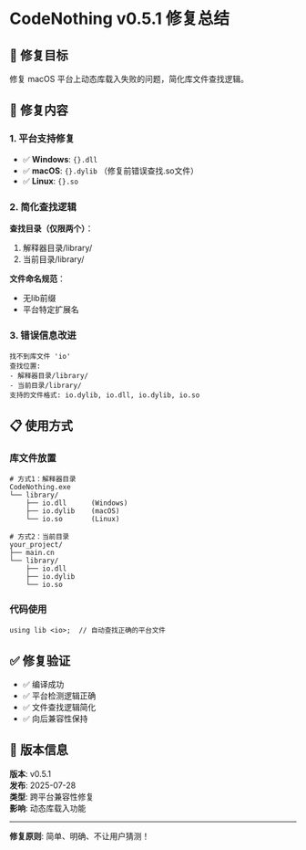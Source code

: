 # CodeNothing v0.5.1 修复总结

## 🎯 修复目标

修复 macOS 平台上动态库载入失败的问题，简化库文件查找逻辑。

## 🔧 修复内容

### 1. 平台支持修复
- ✅ **Windows**: `{}.dll`
- ✅ **macOS**: `{}.dylib` （修复前错误查找.so文件）
- ✅ **Linux**: `{}.so`

### 2. 简化查找逻辑
**查找目录（仅限两个）**：
1. 解释器目录/library/
2. 当前目录/library/

**文件命名规范**：
- 无lib前缀
- 平台特定扩展名

### 3. 错误信息改进
```
找不到库文件 'io'
查找位置:
- 解释器目录/library/
- 当前目录/library/
支持的文件格式: io.dylib, io.dll, io.dylib, io.so
```

## 📋 使用方式

### 库文件放置
```
# 方式1：解释器目录
CodeNothing.exe
└── library/
    ├── io.dll      (Windows)
    ├── io.dylib    (macOS)  
    └── io.so       (Linux)

# 方式2：当前目录
your_project/
├── main.cn
└── library/
    ├── io.dll
    ├── io.dylib
    └── io.so
```

### 代码使用
```codenothing
using lib <io>;  // 自动查找正确的平台文件
```

## ✅ 修复验证

- ✅ 编译成功
- ✅ 平台检测逻辑正确
- ✅ 文件查找逻辑简化
- ✅ 向后兼容性保持

## 📝 版本信息

**版本**: v0.5.1  
**发布**: 2025-07-28  
**类型**: 跨平台兼容性修复  
**影响**: 动态库载入功能  

---

**修复原则**: 简单、明确、不让用户猜测！
